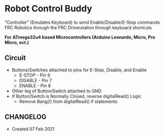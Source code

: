# Robot Control Buddy
"Controller" (Emulates Keyboard) to send Enable/Disable/E-Stop commands FRC Robotics through the FRC Driverstation through keyboard shortcuts

**For ATmega32u4 based Microcontrollers (Arduino Leonardo, Micro, Pro Micro, ect.)**

## Circuit
  * Buttons/Switches attached to pins for E-Stop, Disable, and Enable
    * E-STOP - Pin 9
    * DISABLE - Pin 7
    * ENABLE - Pin 8
  * Other leg of Button/Switch attached to GND
  * If Button/Switch is Normally Closed, reverse digitalRead() Logic
    * Remove Bang(!) from digitalRead() if statements

## CHANGELOG
  * Created 07 Feb 2021

